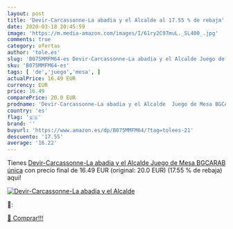 ```yaml
---
layout: post
title: 'Devir-Carcassonne-La abadia y el Alcalde al 17.55 % de rebaja'
date: 2020-03-18 20:45:59
image: 'https://m.media-amazon.com/images/I/61ry2C97muL._SL400_.jpg'
comments: true
category: ofertas
author: 'tole.es'
slug: 'B075MMFM64-es Devir-Carcassonne-La abadia y el Alcalde Juego de Mesa...'
sku: 'B075MMFM64-es'
tags: [ 'de','juego','mesa', ]
actualPrice: 16.49 EUR
currency: EUR
price: 16.49
comparePrice: 20.0 EUR
prodname: 'Devir-Carcassonne-La abadia y el Alcalde  Juego de Mesa BGCARAB  única'
country: 'es'
flag: '🇪🇸'
brand: ''
buyurl: 'https://www.amazon.es/dp/B075MMFM64/?tag=tolees-21'
descuento: '17.55'
average: '16.22'
---
```


Tienes [Devir-Carcassonne-La abadia y el Alcalde  Juego de Mesa BGCARAB  única](https://www.amazon.es/dp/B075MMFM64/?tag=tolees-21) con precio final de  16.49 EUR (original: 20.0 EUR) (17.55 %  de rebaja) aqui!

[![Devir-Carcassonne-La abadia y el Alcalde](https://m.media-amazon.com/images/I/61ry2C97muL._SL400_.jpg)](https://www.amazon.es/dp/B075MMFM64/?tag=tolees-21)

🔎:


[🛒 Comprar!!!](https://www.amazon.es/dp/B075MMFM64/?tag=tolees-21)
